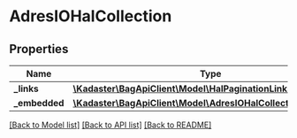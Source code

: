 # AdresIOHalCollection

## Properties
Name | Type | Description | Notes
------------ | ------------- | ------------- | -------------
**_links** | [**\Kadaster\BagApiClient\Model\HalPaginationLinks**](HalPaginationLinks.md) |  | [optional] 
**_embedded** | [**\Kadaster\BagApiClient\Model\AdresIOHalCollectionEmbedded**](AdresIOHalCollectionEmbedded.md) |  | [optional] 

[[Back to Model list]](../../README.md#documentation-for-models) [[Back to API list]](../../README.md#documentation-for-api-endpoints) [[Back to README]](../../README.md)

